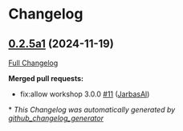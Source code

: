 # Changelog

## [0.2.5a1](https://github.com/OpenVoiceOS/skill-ovos-spelling/tree/0.2.5a1) (2024-11-19)

[Full Changelog](https://github.com/OpenVoiceOS/skill-ovos-spelling/compare/0.2.4...0.2.5a1)

**Merged pull requests:**

- fix:allow workshop 3.0.0 [\#11](https://github.com/OpenVoiceOS/skill-ovos-spelling/pull/11) ([JarbasAl](https://github.com/JarbasAl))



\* *This Changelog was automatically generated by [github_changelog_generator](https://github.com/github-changelog-generator/github-changelog-generator)*
